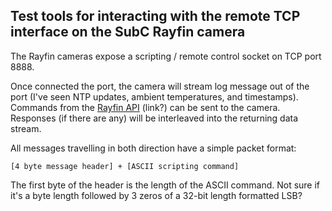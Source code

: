 ## Test tools for interacting with the remote TCP interface on the SubC Rayfin camera

The Rayfin cameras expose a scripting / remote control socket on TCP port 8888.

Once connected the port, the camera will stream log message out of the port (I've seen NTP updates, ambient temperatures, and timestamps).   Commands from the [Rayfin API]()  (link?) can be sent to the camera.   Responses (if there are any) will be interleaved into the returning data stream.

All messages travelling in both direction have a simple packet format:

    [4 byte message header] + [ASCII scripting command]

The first byte of the header is the length of the ASCII command.  Not sure if it's a byte length followed by 3 zeros of a 32-bit length formatted LSB?
